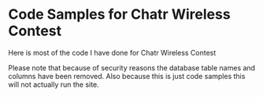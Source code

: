 Code Samples for Chatr Wireless Contest
=========================

Here is most of the code I have done for Chatr Wireless Contest

Please note that because of security reasons the database table names and columns have been removed. Also because this is just code samples this will not actually run the site.